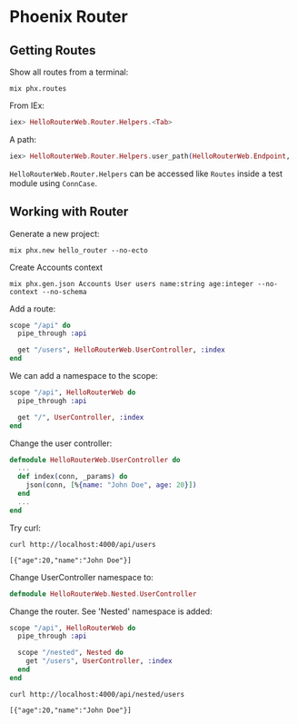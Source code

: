 # Phoenix Router

## Getting Routes

Show all routes from a terminal:

```shell
mix phx.routes
```

From IEx:

```elixir
iex> HelloRouterWeb.Router.Helpers.<Tab>
```

A path:

```elixir
iex> HelloRouterWeb.Router.Helpers.user_path(HelloRouterWeb.Endpoint, :index)
```

`HelloRouterWeb.Router.Helpers` can be accessed like  `Routes` inside a test module
using `ConnCase`.

## Working with Router

Generate a new project:

```shell
mix phx.new hello_router --no-ecto
```

Create Accounts context

```shell
mix phx.gen.json Accounts User users name:string age:integer --no-context --no-schema
```

Add a route:

```elixir
scope "/api" do
  pipe_through :api

  get "/users", HelloRouterWeb.UserController, :index
end
```

We can add a namespace to the scope:

```elixir
scope "/api", HelloRouterWeb do
  pipe_through :api

  get "/", UserController, :index
end
```

Change the user controller:

```elixir
defmodule HelloRouterWeb.UserController do
  ...
  def index(conn, _params) do
    json(conn, [%{name: "John Doe", age: 20}])
  end
  ...
end
```

Try curl:

```shell
curl http://localhost:4000/api/users
```
```output
[{"age":20,"name":"John Doe"}]
```

Change UserController namespace to:

```elixir
defmodule HelloRouterWeb.Nested.UserController
```

Change the router. See 'Nested' namespace is added:

```elixir
scope "/api", HelloRouterWeb do
  pipe_through :api

  scope "/nested", Nested do
    get "/users", UserController, :index
  end
end
```

```shell
curl http://localhost:4000/api/nested/users
```
```output
[{"age":20,"name":"John Doe"}]
```





